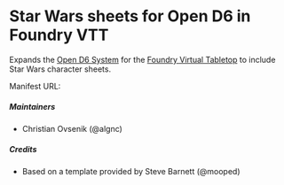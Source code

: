 # Star Wars sheets for Open D6 in Foundry VTT

Expands the [Open D6 System](https://gitlab.com/vtt2/opend6-space) for the [Foundry Virtual Tabletop](https://foundryvtt.com) to include Star Wars character sheets.

Manifest URL: 

##### Maintainers
* Christian Ovsenik (@algnc) 

##### Credits
* Based on a template provided by Steve Barnett (@mooped)


